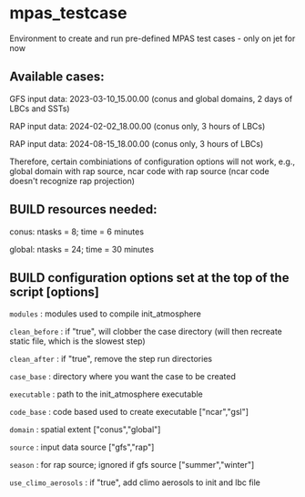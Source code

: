 # mpas_testcase
Environment to create and run pre-defined MPAS test cases - only on jet for now

## Available cases:

GFS input data: 2023-03-10_15.00.00  (conus and global domains, 2 days of LBCs and SSTs)

RAP input data: 2024-02-02_18.00.00  (conus only, 3 hours of LBCs)

RAP input data: 2024-08-15_18.00.00  (conus only, 3 hours of LBCs)

Therefore, certain combiniations of configuration options will not work, e.g., global domain with rap source, ncar code with rap source (ncar code doesn't recognize rap projection)

## BUILD resources needed:

conus: ntasks = 8; time = 6 minutes

global: ntasks = 24; time = 30 minutes

## BUILD configuration options set at the top of the script [options]

`modules` : modules used to compile init_atmosphere 

`clean_before` : if "true", will clobber the case directory (will then recreate static file, which is the slowest step)

`clean_after` : if "true", remove the step run directories

`case_base` : directory where you want the case to be created 

`executable` : path to the init_atmosphere executable 

`code_base` : code based used to create executable ["ncar","gsl"]

`domain` : spatial extent ["conus","global"]

`source` : input data source ["gfs","rap"]

`season` : for rap source; ignored if gfs source ["summer","winter"]

`use_climo_aerosols` : if "true", add climo aerosols to init and lbc file
